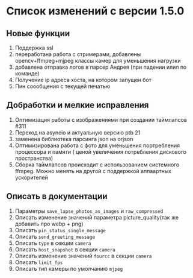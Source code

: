 # Список изменений с версии 1.5.0

## Новые функции
1. Поддержка ssl
2. переработана работа с стримерами, добавлены opencv+ffmpeg+mjpeg классы камер для уменьшения нагрузки
3. добавлена отправка логов в парсер Андрея (при падении илил по команде)
4. Получение ip адреса хоста, на котором запущен бот
5. Пин соообщения с текущей печатью

## Добработки и мелкие исправления
1. Оптимизация работы с изображениями при создании таймлапсов #311
2. Переход на asyncio и актуальную версию ptb 21
3. заменена библиотека парсинга json на orjson
4. Оптимизирована работа с фото для уменьшения портребления процессора и памяти ( ценой увеличения потребления дискового пространства)
5. Сборка таймлапсов происходит с использованием системного ffmpeg. Можно менять на другой с поддержкой аппаартных ускорителей

## Описать в документации
1. Параметры `save_lapse_photos_as_images` и `raw_compressed`
2. Описать изменение значений параметра picture_quality(так же добавить про webp + png)
3. Описать `pin_status_single_message`
4. Описать `send_greeting_message`
5. Описать `type` в секции `camera`
6. Описать `host_snapshot` в секции `camera`
7. Описать изменение значений `fourcc` в секции `camera`
8. Описать `limit_fps`
9. Описать тип камеры по умолчанию `mjpeg`

